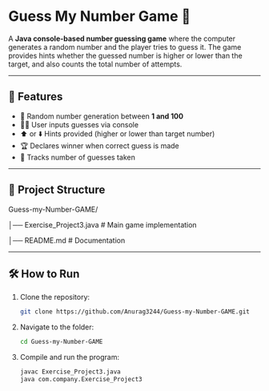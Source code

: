 # Guess My Number Game 🎲

A **Java console-based number guessing game** where the computer generates a random number and the player tries to guess it. The game provides hints whether the guessed number is higher or lower than the target, and also counts the total number of attempts.

---

## 🚀 Features
- 🎯 Random number generation between **1 and 100**  
- 👨‍💻 User inputs guesses via console  
- ⬆️ or ⬇️ Hints provided (higher or lower than target number)  
- 🏆 Declares winner when correct guess is made  
- 🔢 Tracks number of guesses taken  

---

## 📂 Project Structure
Guess-my-Number-GAME/

│── Exercise_Project3.java # Main game implementation

│── README.md # Documentation

---

## 🛠️ How to Run
1. Clone the repository:  
   ```bash
   git clone https://github.com/Anurag3244/Guess-my-Number-GAME.git

2. Navigate to the folder:
   ```bash
   cd Guess-my-Number-GAME

3. Compile and run the program:
   ```bash
   javac Exercise_Project3.java
   java com.company.Exercise_Project3


